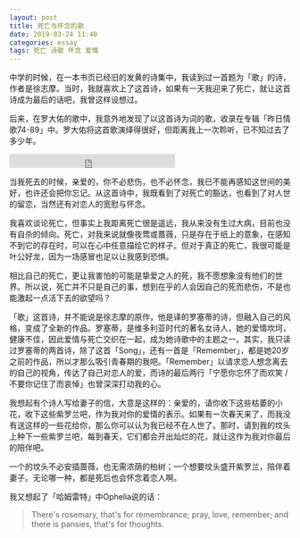 ```yaml
---
layout: post
title: 死亡与怀念的歌
date: 2019-03-24 11:40
categories: essay
tags: 死亡 诗歌 怀念 爱情
---
```


中学的时候，在一本书页已经旧的发黄的诗集中，我读到过一首题为「歌」的诗，作者是徐志摩。当时，我就喜欢上了这首诗，如果有一天我迎来了死亡，就让这首诗成为最后的话吧，我曾这样设想过。

后来，在罗大佑的歌中，我意外地发现了以这首诗为词的歌，收录在专辑「昨日情歌74-89」中。罗大佑将这首歌演绎得很好，但距离我上一次聆听，已不知过去了多少年。

<iframe src="https://www.opendrive.com/player/MjNfMTM3MzQxNTJfRTFlZEs" height="25" width="297" style="border:0" scrolling="no" frameborder="0" allowtransparency="true"></iframe>

当我死去的时候，亲爱的，你不必悲伤，也不必怀念，我已不能再感知这世间的美好，也许还会把你忘记。从这首诗中，我既看到了对死亡的豁达，也看到了对人世的留恋，当然还有对恋人的宽慰与怀念。

我喜欢谈论死亡，但事实上我距离死亡很是遥远，我从来没有生过大病，目前也没有自杀的倾向。死亡，对我来说就像夜莺或蔷薇，只是存在于纸上的意象，在感知不到它的存在时，可以在心中任意描绘它的样子。但对于真正的死亡，我很可能是叶公好龙，因为一场感冒也足以让我感到恐惧。

相比自己的死亡，更让我害怕的可能是挚爱之人的死，我不愿想象没有他们的世界。所以说，死亡并不只是自己的事，想到在乎的人会因自己的死而悲伤，不是也能激起一点活下去的欲望吗？

「歌」这首诗，并不能说是徐志摩的原作，他是译的罗塞蒂的诗，但融入自己的风格，变成了全新的作品。罗塞蒂，是维多利亚时代的著名女诗人，她的爱情坎坷，健康不佳，因此爱情与死亡交织在一起，成为她诗歌中的主题之一。其实，我只读过罗塞蒂的两首诗，除了这首「Song」，还有一首是「Remember」，都是她20岁之前的作品，所以才那么吸引青春期的我吧。「Remember」以请求恋人想念离去的自己的视角，传达了自己对恋人的爱，而诗的最后两行「宁愿你忘怀了而欢笑 / 不要你记住了而哀悼」也曾深深打动我的心。

我想起有个诗人写给妻子的信，大意是这样的：亲爱的，请你收下这些枯萎的小花，收下这些紫罗兰吧，作为我对你的爱情的表示。如果有一次春天来了，而我没有送这样的一些花给你，那么你可以认为我已经不在人世了。那时，请到我的坟头上种下一些紫罗兰吧，每到春天，它们都会开出灿烂的花，就让这作为我对你最后的陪伴吧。

一个的坟头不必安插蔷薇，也无需浓荫的柏树；一个想要坟头盛开紫罗兰，陪伴着妻子。无论哪一种，都是死后也会怀念着恋人啊。

我又想起了「哈姆雷特」中Ophelia说的话：

> There's rosemary, that's for remembrance; pray, love, remember; and there is pansies, that's for thoughts.